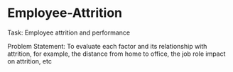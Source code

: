 # Employee-Attrition

Task: Employee attrition and performance

Problem Statement: To evaluate each factor and its relationship with attrition, for example, the distance from home to office, the job role impact on attrition, etc

